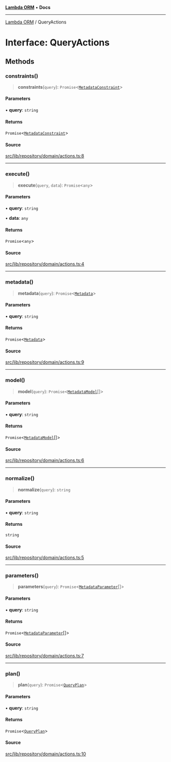 [**Lambda ORM**](../README.md) • **Docs**

***

[Lambda ORM](../README.md) / QueryActions

# Interface: QueryActions

## Methods

### constraints()

> **constraints**(`query`): `Promise`\<[`MetadataConstraint`](MetadataConstraint.md)\>

#### Parameters

• **query**: `string`

#### Returns

`Promise`\<[`MetadataConstraint`](MetadataConstraint.md)\>

#### Source

[src/lib/repository/domain/actions.ts:8](https://github.com/lambda-orm/lambdaorm-base/blob/1d2abad50f28511cd0e6125c8c883a452d54160f/src/lib/repository/domain/actions.ts#L8)

***

### execute()

> **execute**(`query`, `data`): `Promise`\<`any`\>

#### Parameters

• **query**: `string`

• **data**: `any`

#### Returns

`Promise`\<`any`\>

#### Source

[src/lib/repository/domain/actions.ts:4](https://github.com/lambda-orm/lambdaorm-base/blob/1d2abad50f28511cd0e6125c8c883a452d54160f/src/lib/repository/domain/actions.ts#L4)

***

### metadata()

> **metadata**(`query`): `Promise`\<[`Metadata`](Metadata.md)\>

#### Parameters

• **query**: `string`

#### Returns

`Promise`\<[`Metadata`](Metadata.md)\>

#### Source

[src/lib/repository/domain/actions.ts:9](https://github.com/lambda-orm/lambdaorm-base/blob/1d2abad50f28511cd0e6125c8c883a452d54160f/src/lib/repository/domain/actions.ts#L9)

***

### model()

> **model**(`query`): `Promise`\<[`MetadataModel`](MetadataModel.md)[]\>

#### Parameters

• **query**: `string`

#### Returns

`Promise`\<[`MetadataModel`](MetadataModel.md)[]\>

#### Source

[src/lib/repository/domain/actions.ts:6](https://github.com/lambda-orm/lambdaorm-base/blob/1d2abad50f28511cd0e6125c8c883a452d54160f/src/lib/repository/domain/actions.ts#L6)

***

### normalize()

> **normalize**(`query`): `string`

#### Parameters

• **query**: `string`

#### Returns

`string`

#### Source

[src/lib/repository/domain/actions.ts:5](https://github.com/lambda-orm/lambdaorm-base/blob/1d2abad50f28511cd0e6125c8c883a452d54160f/src/lib/repository/domain/actions.ts#L5)

***

### parameters()

> **parameters**(`query`): `Promise`\<[`MetadataParameter`](MetadataParameter.md)[]\>

#### Parameters

• **query**: `string`

#### Returns

`Promise`\<[`MetadataParameter`](MetadataParameter.md)[]\>

#### Source

[src/lib/repository/domain/actions.ts:7](https://github.com/lambda-orm/lambdaorm-base/blob/1d2abad50f28511cd0e6125c8c883a452d54160f/src/lib/repository/domain/actions.ts#L7)

***

### plan()

> **plan**(`query`): `Promise`\<[`QueryPlan`](QueryPlan.md)\>

#### Parameters

• **query**: `string`

#### Returns

`Promise`\<[`QueryPlan`](QueryPlan.md)\>

#### Source

[src/lib/repository/domain/actions.ts:10](https://github.com/lambda-orm/lambdaorm-base/blob/1d2abad50f28511cd0e6125c8c883a452d54160f/src/lib/repository/domain/actions.ts#L10)
